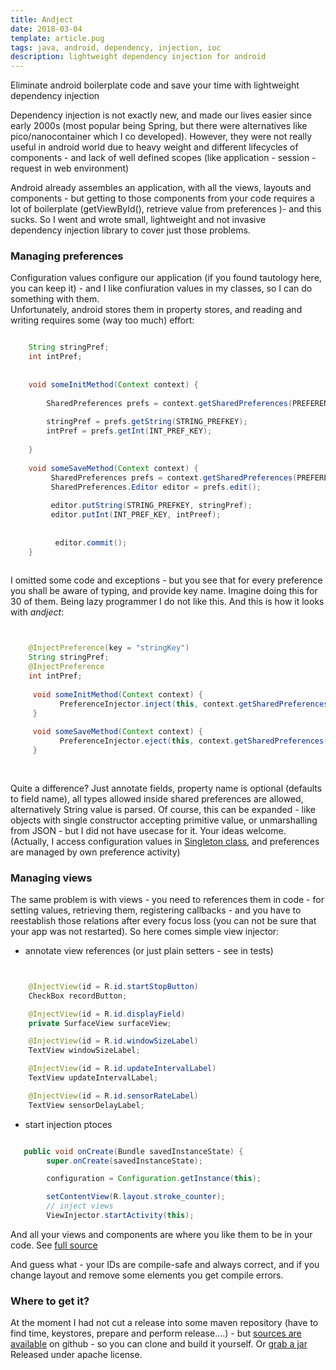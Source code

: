 ```yaml
---
title: Andject
date: 2018-03-04
template: article.pug
tags: java, android, dependency, injection, ioc
description: lightweight dependency injection for android
---
```


Eliminate android boilerplate code and save your time with lightweight dependency injection


<span class="more"></span>

Dependency injection is not exactly new, and  made our lives easier since early 2000s (most popular being Spring, but there were alternatives
like pico/nanocontainer which I  co developed). However,  they were not really useful in android world due to heavy weight and different lifecycles of 
components - and lack of well defined scopes (like application - session - request in web environment)

Android already assembles an application, with all the views, layouts and components - but getting to those components from your code requires 
a lot of  boilerplate (getViewById(),  retrieve value from preferences  )- and this sucks.  So I went and wrote small, lightweight and not invasive  
dependency injection library to cover just those problems.


### Managing preferences

Configuration values configure our application (if you found tautology here, you can keep it) - and I like confiuration values in my classes, so I can do something with them.  
Unfortunately, android stores them in property stores,   and reading and writing requires some (way too much) effort: 


```java

    String stringPref;
    int intPref;
    
    
    void someInitMethod(Context context) {
        
        SharedPreferences prefs = context.getSharedPreferences(PREFERENCE_TAG, Context.MODE_PRIVATE);
        
        stringPref = prefs.getString(STRING_PREFKEY);
        intPref = prefs.getInt(INT_PREF_KEY);
        
    }
    
    void someSaveMethod(Context context) {
         SharedPreferences prefs = context.getSharedPreferences(PREFERENCE_TAG, Context.MODE_PRIVATE);
         SharedPreferences.Editor editor = prefs.edit();
         
         editor.putString(STRING_PREFKEY, stringPref);
         editor.putInt(INT_PREF_KEY, intPreef);
         
         
          editor.commit();
    }
    
```

I omitted some code and exceptions -  but you see that for every preference you shall be aware of typing, and provide key name. Imagine doing this for 
30 of them.  Being lazy programmer I do not like this.  And this is how it looks with *andject*:

 
```java


    @InjectPreference(key = "stringKey")
    String stringPref;
    @InjectPreference
    int intPref;    
    
     void someInitMethod(Context context) {
           PreferenceInjector.inject(this, context.getSharedPreferences(PREFERENCE_TAG, Context.MODE_PRIVATE));
     }
     
     void someSaveMethod(Context context) {
           PreferenceInjector.eject(this, context.getSharedPreferences(PREFERENCE_TAG, Context.MODE_PRIVATE));
     }
     
    

```


Quite a difference? Just annotate fields, property name is optional (defaults to field name), all types allowed inside shared preferences are allowed, alternatively String
value is parsed.  Of course, this can be expanded - like objects with single constructor  accepting primitive value,   or unmarshalling from JSON -  but I did not have 
usecase for it.  Your ideas welcome.  (Actually,  I access configuration values in 
[Singleton class](https://github.com/ko5tik/accanalyser/blob/master/src/de/pribluda/android/accanalyzer/Configuration.java),  and preferences are managed by own 
preference activity) 


### Managing views

The same problem is with views -  you need to references them in code -   for setting values, retrieving them, registering callbacks -  and you have to reestablish those relations after every 
focus loss (you can not be sure that your app was not restarted). So here comes simple view injector:
 * annotate view references (or just plain setters - see in tests)
 
```java 


    @InjectView(id = R.id.startStopButton)
    CheckBox recordButton;

    @InjectView(id = R.id.displayField)
    private SurfaceView surfaceView;

    @InjectView(id = R.id.windowSizeLabel)
    TextView windowSizeLabel;

    @InjectView(id = R.id.updateIntervalLabel)
    TextView updateIntervalLabel;

    @InjectView(id = R.id.sensorRateLabel)
    TextView sensorDelayLabel;


``` 
 
 * start injection ptoces
 
 
```java 

   public void onCreate(Bundle savedInstanceState) {
        super.onCreate(savedInstanceState);

        configuration = Configuration.getInstance(this);

        setContentView(R.layout.stroke_counter);
        // inject views
        ViewInjector.startActivity(this);

``` 
  
And all your views and components are where you like them to be in your code. See [full source](https://github.com/ko5tik/accanalyser/blob/master/src/de/pribluda/android/accanalyzer/SpectralViewer.java)

And guess what - your IDs are compile-safe and always correct,   and if you change layout and remove some elements you get compile errors.


### Where to get it?   

At the moment I had not cut a release into some maven repository (have to find time, keystores, prepare and perform release....) - but 
[sources are available](https://github.com/ko5tik/andject) on github - so you can clone and build it yourself.  Or [grab a jar](./andject-0.1-SNAPSHOT.jar)
Released under apache license. 
